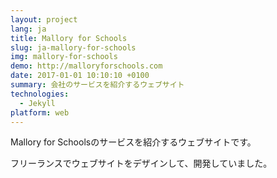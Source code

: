```yaml
---
layout: project
lang: ja
title: Mallory for Schools
slug: ja-mallory-for-schools
img: mallory-for-schools
demo: http://malloryforschools.com
date: 2017-01-01 10:10:10 +0100
summary: 会社のサービスを紹介するウェブサイト
technologies:
  - Jekyll
platform: web
---
```

Mallory for Schoolsのサービスを紹介するウェブサイトです。

フリーランスでウェブサイトをデザインして、開発していました。